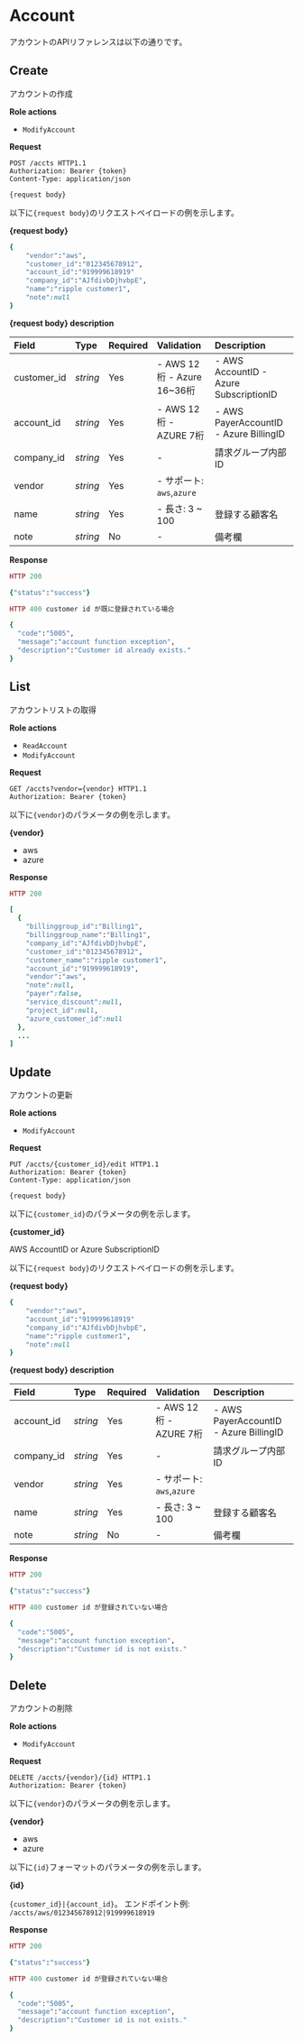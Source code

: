# Account

アカウントのAPIリファレンスは以下の通りです。

## Create

アカウントの作成

**Role actions**

* `ModifyAccount`

**Request**

```http
POST /accts HTTP1.1
Authorization: Bearer {token}
Content-Type: application/json

{request body}
```

以下に`{request body}`のリクエストペイロードの例を示します。

**{request body}**

```ruby
{
    "vendor":"aws",
    "customer_id":"012345678912",
    "account_id":"919999618919"
    "company_id":"AJfdivbDjhvbpE",
    "name":"ripple customer1",
    "note":null
}
```

**{request body} description**

| Field | Type | Required | Validation | Description |
| :--- | :--- | :--- | :--- | :--- |
| customer\_id | _string_ | Yes | - AWS 12桁   - Azure 16~36桁 | - AWS AccountID   - Azure SubscriptionID |
| account\_id | _string_ | Yes | - AWS 12桁   - AZURE 7桁 | - AWS PayerAccountID   - Azure BillingID |
| company\_id | _string_ | Yes | - | 請求グループ内部ID |
| vendor | _string_ | Yes | - サポート: `aws`,`azure` |  |
| name | _string_ | Yes | - 長さ: 3 ~ 100 | 登録する顧客名 |
| note | _string_ | No | - | 備考欄 |

**Response**

```ruby
HTTP 200

{"status":"success"}

HTTP 400 customer id が既に登録されている場合

{
  "code":"5005",
  "message":"account function exception",
  "description":"Customer id already exists."
}
```

## List

アカウントリストの取得

**Role actions**

* `ReadAccount` 
* `ModifyAccount`

**Request**

```http
GET /accts?vendor={vendor} HTTP1.1
Authorization: Bearer {token}
```

以下に`{vendor}`のパラメータの例を示します。

**{vendor}**

* aws
* azure

**Response**

```ruby
HTTP 200

[
  {
    "billinggroup_id":"Billing1",
    "billinggroup_name":"Billing1",
    "company_id":"AJfdivbDjhvbpE",
    "customer_id":"012345678912",
    "customer_name":"ripple customer1",
    "account_id":"919999618919",
    "vendor":"aws",
    "note":null,
    "payer":false,
    "service_discount":null,
    "project_id":null,
    "azure_customer_id":null
  },
  ...
]
```

## Update

アカウントの更新

**Role actions**

* `ModifyAccount`

**Request**

```http
PUT /accts/{customer_id}/edit HTTP1.1
Authorization: Bearer {token}
Content-Type: application/json

{request body}
```

以下に`{customer_id}`のパラメータの例を示します。

**{customer\_id}**

AWS AccountID or Azure SubscriptionID

以下に`{request body}`のリクエストペイロードの例を示します。

**{request body}**

```ruby
{
    "vendor":"aws",
    "account_id":"919999618919"
    "company_id":"AJfdivbDjhvbpE",
    "name":"ripple customer1",
    "note":null
}
```

**{request body} description**

| Field | Type | Required | Validation | Description |
| :--- | :--- | :--- | :--- | :--- |
| account\_id | _string_ | Yes | - AWS 12桁   - AZURE 7桁 | - AWS PayerAccountID   - Azure BillingID |
| company\_id | _string_ | Yes | - | 請求グループ内部ID |
| vendor | _string_ | Yes | - サポート: `aws`,`azure` |  |
| name | _string_ | Yes | - 長さ: 3 ~ 100 | 登録する顧客名 |
| note | _string_ | No | - | 備考欄 |

**Response**

```ruby
HTTP 200

{"status":"success"}

HTTP 400 customer id が登録されていない場合

{
  "code":"5005",
  "message":"account function exception",
  "description":"Customer id is not exists."
}
```

## Delete

アカウントの削除

**Role actions**

* `ModifyAccount`

**Request**

```http
DELETE /accts/{vendor}/{id} HTTP1.1
Authorization: Bearer {token}
```

以下に`{vendor}`のパラメータの例を示します。

**{vendor}**

* aws
* azure

以下に`{id}`フォーマットのパラメータの例を示します。

**{id}**

`{customer_id}|{account_id}`。 エンドポイント例: `/accts/aws/012345678912|919999618919`

**Response**

```ruby
HTTP 200

{"status":"success"}

HTTP 400 customer id が登録されていない場合

{
  "code":"5005",
  "message":"account function exception",
  "description":"Customer id is not exists."
}
```

